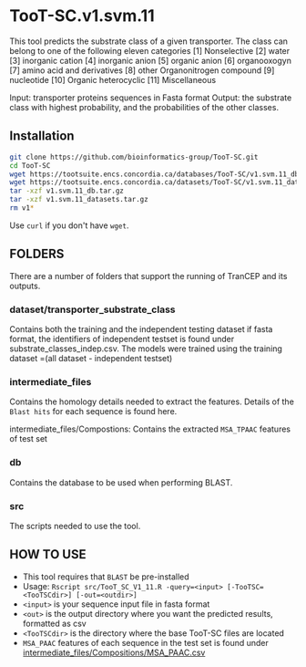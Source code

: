 # TooT-SC.v1.svm.11

This tool predicts the substrate class of a given transporter. The class can belong to one of the following eleven categories 
[1] Nonselective
[2] water
[3] inorganic cation
[4] inorganic anion
[5] organic anion
[6] organooxogyn
[7] amino acid and derivatives
[8] other Organonitrogen compound
[9] nucleotide
[10] Organic heterocyclic
[11] Miscellaneous

 
Input: transporter proteins sequences in Fasta format
Output: the substrate class with highest probability, and the probabilities of the other classes.

## Installation

```bash
git clone https://github.com/bioinformatics-group/TooT-SC.git
cd TooT-SC
wget https://tootsuite.encs.concordia.ca/databases/TooT-SC/v1.svm.11_db.tar.gz
wget https://tootsuite.encs.concordia.ca/datasets/TooT-SC/v1.svm.11_datasets.tar.gz
tar -xzf v1.svm.11_db.tar.gz
tar -xzf v1.svm.11_datasets.tar.gz
rm v1*
```
Use `curl` if you don't have `wget`.

## FOLDERS
There are a number of folders that support the running of TranCEP and its outputs.

### dataset/transporter_substrate_class
Contains both the training and the independent testing dataset if fasta format, the identifiers of independent testset is found under substrate_classes_indep.csv.
The models were trained using the training dataset =(all dataset - independent testset)



### intermediate_files
Contains the homology details needed to extract the features. Details of the  `Blast hits` for each sequence is found here.

intermediate_files/Compostions: Contains the extracted `MSA_TPAAC` features of test set

### db
Contains the database to be used when performing BLAST.


### src
The scripts needed to use the tool.

## HOW TO USE
 - This tool requires that `BLAST` be pre-installed
 - Usage: `Rscript src/TooT_SC_V1_11.R -query=<input> [-TooTSC=<TooTSCdir>] [-out=<outdir>]`
  - `<input>` is your sequence input file in fasta format
  - `<out>` is the output directory where you want the predicted 	results, formatted as csv
  - `<TooTSCdir>` is the directory where the base TooT-SC files 	are located
 - `MSA_PAAC` features of each sequence in the test set is  found under [intermediate_files/Compositions/MSA_PAAC.csv](intermediate_files/Compositions/MSA_PAAC.csv)

